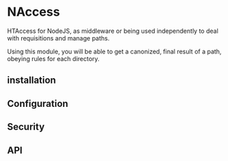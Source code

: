 # NAccess

HTAccess for NodeJS, as middleware or being used independently to deal with requisitions and manage paths.

Using this module, you will be able to get a canonized, final result of a path, obeying rules for each directory.

## installation

## Configuration

## Security

## API

